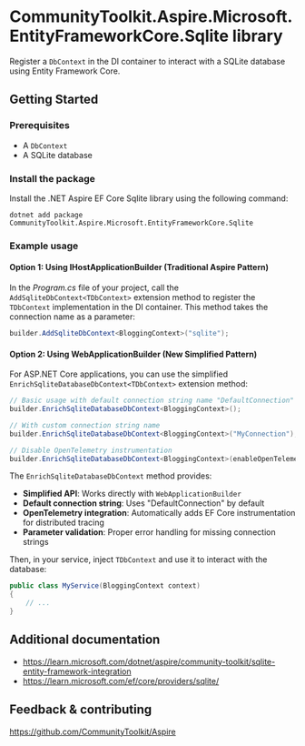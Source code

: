 # CommunityToolkit.Aspire.Microsoft.EntityFrameworkCore.Sqlite library

Register a `DbContext` in the DI container to interact with a SQLite database using Entity Framework Core.

## Getting Started

### Prerequisites

-   A `DbContext`
-   A SQLite database

### Install the package

Install the .NET Aspire EF Core Sqlite library using the following command:

```dotnetcli
dotnet add package CommunityToolkit.Aspire.Microsoft.EntityFrameworkCore.Sqlite
```

### Example usage

#### Option 1: Using IHostApplicationBuilder (Traditional Aspire Pattern)

In the _Program.cs_ file of your project, call the `AddSqliteDbContext<TDbContext>` extension method to register the `TDbContext` implementation in the DI container. This method takes the connection name as a parameter:

```csharp
builder.AddSqliteDbContext<BloggingContext>("sqlite");
```

#### Option 2: Using WebApplicationBuilder (New Simplified Pattern)

For ASP.NET Core applications, you can use the simplified `EnrichSqliteDatabaseDbContext<TDbContext>` extension method:

```csharp
// Basic usage with default connection string name "DefaultConnection"
builder.EnrichSqliteDatabaseDbContext<BloggingContext>();

// With custom connection string name
builder.EnrichSqliteDatabaseDbContext<BloggingContext>("MyConnection");

// Disable OpenTelemetry instrumentation
builder.EnrichSqliteDatabaseDbContext<BloggingContext>(enableOpenTelemetry: false);
```

The `EnrichSqliteDatabaseDbContext` method provides:
- **Simplified API**: Works directly with `WebApplicationBuilder`
- **Default connection string**: Uses "DefaultConnection" by default
- **OpenTelemetry integration**: Automatically adds EF Core instrumentation for distributed tracing
- **Parameter validation**: Proper error handling for missing connection strings

Then, in your service, inject `TDbContext` and use it to interact with the database:

```csharp
public class MyService(BloggingContext context)
{
    // ...
}
```

## Additional documentation

-   https://learn.microsoft.com/dotnet/aspire/community-toolkit/sqlite-entity-framework-integration
-   https://learn.microsoft.com/ef/core/providers/sqlite/

## Feedback & contributing

https://github.com/CommunityToolkit/Aspire
